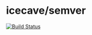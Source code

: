 # icecave/semver

[![Build Status](https://secure.travis-ci.org/IcecaveStudios/semver.png)](http://travis-ci.org/IcecaveStudios/semver)
